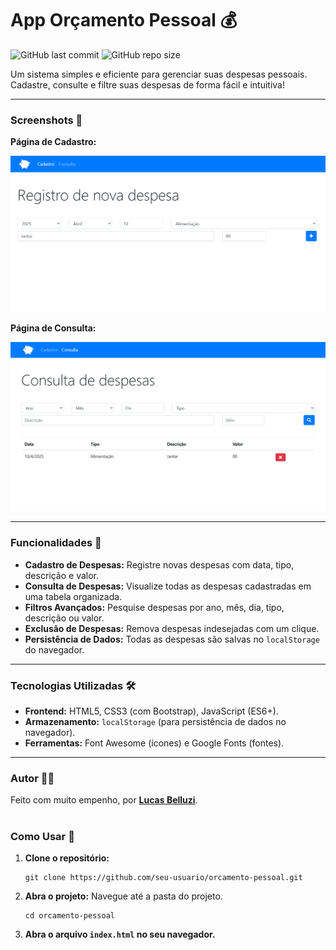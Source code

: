 # App Orçamento Pessoal 💰
![GitHub last commit](https://img.shields.io/github/last-commit/belluzi/app-orcamento-pessoal?style=for-the-badge)
![GitHub repo size](https://img.shields.io/github/repo-size/belluzi/app-orcamento-pessoal?style=for-the-badge)

Um sistema simples e eficiente para gerenciar suas despesas pessoais. Cadastre, consulte e filtre suas despesas de forma fácil e intuitiva!

---

### Screenshots 📸

**Página de Cadastro:**  

![Página de Cadastro](screenshots/scr-index.png)

**Página de Consulta:**  

![Página de Consulta](screenshots/scr-consultas.png)

---

### Funcionalidades 🚀
- **Cadastro de Despesas:** Registre novas despesas com data, tipo, descrição e valor.
- **Consulta de Despesas:** Visualize todas as despesas cadastradas em uma tabela organizada.
- **Filtros Avançados:** Pesquise despesas por ano, mês, dia, tipo, descrição ou valor.
- **Exclusão de Despesas:** Remova despesas indesejadas com um clique.
- **Persistência de Dados:** Todas as despesas são salvas no `localStorage` do navegador.

---

### Tecnologias Utilizadas 🛠️
- **Frontend:** HTML5, CSS3 (com Bootstrap), JavaScript (ES6+).
- **Armazenamento:** `localStorage` (para persistência de dados no navegador).
- **Ferramentas:** Font Awesome (ícones) e Google Fonts (fontes).

---

### Autor 👨‍💻
Feito com muito empenho, por **[Lucas Belluzi](https://www.linkedin.com/in/lucasbelluzi/)**.
#
### Como Usar 🎯
1. **Clone o repositório:**
   ```
   git clone https://github.com/seu-usuario/orcamento-pessoal.git
   ```
2. **Abra o projeto:** Navegue até a pasta do projeto.
   ```
   cd orcamento-pessoal
   ```
3. **Abra o arquivo `index.html` no seu navegador.**
